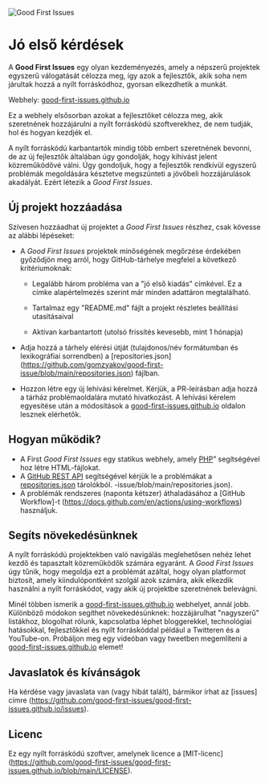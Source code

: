 ![Good First Issues](https://github.com/Krishna01work/good-first-issues.github.io/blob/f5ac4b7f8543913637057e166638f1735512434c/assets/github/social-preview.png)

# Jó első kérdések

A **Good First Issues** egy olyan kezdeményezés, amely a népszerű projektek egyszerű válogatását célozza meg, így azok a fejlesztők, akik soha nem járultak hozzá a nyílt forráskódhoz, gyorsan elkezdhetik a munkát.

Webhely: [good-first-issues.github.io](https://good-first-issues.github.io)

Ez a webhely elsősorban azokat a fejlesztőket célozza meg, akik szeretnének hozzájárulni a nyílt forráskódú szoftverekhez, de nem tudják, hol és hogyan kezdjék el.

A nyílt forráskódú karbantartók mindig több embert szeretnének bevonni, de az új fejlesztők általában úgy gondolják, hogy kihívást jelent közreműködővé válni. Úgy gondoljuk, hogy a fejlesztők rendkívül egyszerű problémák megoldására késztetve megszünteti a jövőbeli hozzájárulások akadályát. Ezért létezik a *Good First Issues*.

## Új projekt hozzáadása

Szívesen hozzáadhat új projektet a *Good First Issues* részhez, csak kövesse az alábbi lépéseket:

- A *Good First Issues* projektek minőségének megőrzése érdekében győződjön meg arról, hogy GitHub-tárhelye megfelel a következő kritériumoknak:

     - Legalább három probléma van a "jó első kiadás" címkével. Ez a címke alapértelmezés szerint már minden adattáron megtalálható.

     - Tartalmaz egy "README.md" fájlt a projekt részletes beállítási utasításaival

     - Aktívan karbantartott (utolsó frissítés kevesebb, mint 1 hónapja)

- Adja hozzá a tárhely elérési útját (tulajdonos/név formátumban és lexikográfiai sorrendben) a [repositories.json] (https://github.com/gomzyakov/good-first-issue/blob/main/repositories.json) fájlban.

- Hozzon létre egy új lehívási kérelmet. Kérjük, a PR-leírásban adja hozzá a tárház problémaoldalára mutató hivatkozást. A lehívási kérelem egyesítése után a módosítások a [good-first-issues.github.io](https://good-first-issues.github.io) oldalon lesznek elérhetők.

## Hogyan működik?

- A First *Good First Issues* egy statikus webhely, amely [PHP](https://www.php.net)” segítségével hoz létre HTML-fájlokat.
- A [GitHub REST API](https://docs.github.com/en/rest) segítségével kérjük le a problémákat a [repositories.json](https://github.com/gomzyakov/good-first) tárolókból. -issue/blob/main/repositories.json).
- A problémák rendszeres (naponta kétszer) áthaladásához a [GitHub Workflow]-t (https://docs.github.com/en/actions/using-workflows) használjuk.

## Segíts növekedésünknek

A nyílt forráskódú projektekben való navigálás meglehetősen nehéz lehet kezdő és tapasztalt közreműködők számára egyaránt. A *Good First Issues* úgy tűnik, hogy megoldja ezt a problémát azáltal, hogy olyan platformot biztosít, amely kiindulópontként szolgál azok számára, akik elkezdik használni a nyílt forráskódot, vagy akik új projektbe szeretnének belevágni.

Minél többen ismerik a [good-first-issues.github.io](https://good-first-issues.github.io) webhelyet, annál jobb. Különböző módokon segíthet növekedésünknek: hozzájárulhat "nagyszerű" listákhoz, blogolhat rólunk, kapcsolatba léphet bloggerekkel, technológiai hatásokkal, fejlesztőkkel és nyílt forráskóddal például a Twitteren és a YouTube-on. Próbáljon meg egy videóban vagy tweetben megemlíteni a [good-first-issues.github.io](https://good-first-issues.github.io) elemet!

## Javaslatok és kívánságok

Ha kérdése vagy javaslata van (vagy hibát talált), bármikor írhat az [issues] címre (https://github.com/good-first-issues/good-first-issues.github.io/issues).

## Licenc

Ez egy nyílt forráskódú szoftver, amelynek licence a [MIT-licenc] (https://github.com/good-first-issues/good-first-issues.github.io/blob/main/LICENSE).